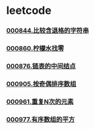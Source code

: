 # leetcode


### [](https://github.com/vjudge/leetcode/tree/master/000801-001000/)
### [](https://github.com/vjudge/leetcode/tree/master/000801-001000/)
### [000844.比较含退格的字符串](https://github.com/vjudge/leetcode/tree/master/000801-001000/000844.比较含退格的字符串)
### [](https://github.com/vjudge/leetcode/tree/master/000801-001000/)
### [](https://github.com/vjudge/leetcode/tree/master/000801-001000/)
### [000860.柠檬水找零](https://github.com/vjudge/leetcode/tree/master/000801-001000/000860.柠檬水找零)
### [](https://github.com/vjudge/leetcode/tree/master/000801-001000/)
### [](https://github.com/vjudge/leetcode/tree/master/000801-001000/)
### [000876.链表的中间结点](https://github.com/vjudge/leetcode/tree/master/000801-001000/000876.链表的中间结点)
### [](https://github.com/vjudge/leetcode/tree/master/000801-001000/)
### [](https://github.com/vjudge/leetcode/tree/master/000801-001000/)
### [](https://github.com/vjudge/leetcode/tree/master/000801-001000/)
### [000905.按奇偶排序数组](https://github.com/vjudge/leetcode/tree/master/000801-001000/000905.按奇偶排序数组)
### [](https://github.com/vjudge/leetcode/tree/master/000801-001000/)
### [000961.重复N次的元素](https://github.com/vjudge/leetcode/tree/master/000801-001000/000961.重复N次的元素)
### [](https://github.com/vjudge/leetcode/tree/master/000801-001000/)
### [000977.有序数组的平方](https://github.com/vjudge/leetcode/tree/master/000801-001000/000977.有序数组的平方)
### [](https://github.com/vjudge/leetcode/tree/master/000801-001000/)
